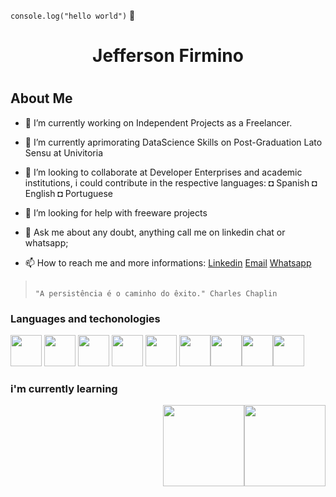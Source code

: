 
`console.log("hello world")` 👋

<div align="center">
 <h1>Jefferson Firmino<h1>
</div>

 ## About Me
- 🔭 I’m currently working on Independent Projects as a Freelancer.
- 🌱 I’m currently aprimorating DataScience Skills on Post-Graduation Lato Sensu at Univitoria
- 👯 I’m looking to collaborate at Developer Enterprises and academic institutions, i could contribute in the respective languages:
◘ Spanish
◘ English
◘ Portuguese

- 🤔 I’m looking for help with freeware projects 
- 💬 Ask me about any doubt, anything call me on linkedin chat or whatsapp;
- 📫 How to reach me and more informations: [Linkedin](https://www.linkedin.com/in/professorjefferson) [Email](mailto:jeffersonfir@gmail.com) [Whatsapp](https://api.whatsapp.com/send?phone=83996258911&text=Whatsapp)

>                                                                        "A persistência é o caminho do êxito." Charles Chaplin



### Languages and techonologies

<img src="https://cdn.jsdelivr.net/gh/devicons/devicon/icons/html5/html5-original-wordmark.svg" width="50px" height ="50px" /> <img src="https://cdn.jsdelivr.net/gh/devicons/devicon/icons/css3/css3-original-wordmark.svg"  width="50px" height ="50px" /> <img src="https://cdn.jsdelivr.net/gh/devicons/devicon/icons/javascript/javascript-original.svg"  width="50px" height ="50px" />
<img src="https://cdn.jsdelivr.net/gh/devicons/devicon/icons/git/git-original-wordmark.svg"  width="50px" height ="50px" /> 
<img src="https://cdn.jsdelivr.net/gh/devicons/devicon/icons/mysql/mysql-original-wordmark.svg" width="50px" height ="50px"/>
<img src="https://cdn.jsdelivr.net/gh/devicons/devicon/icons/python/python-original-wordmark.svg" width="50px" height ="50px" /><img src="https://cdn.jsdelivr.net/gh/devicons/devicon/icons/bootstrap/bootstrap-plain-wordmark.svg"  width="50px" height ="50px" /><img src="https://cdn.jsdelivr.net/gh/devicons/devicon/icons/java/java-original-wordmark.svg"  width="50px50px" height ="50px" /><img src="https://cdn.jsdelivr.net/gh/devicons/devicon/icons/react/react-original-wordmark.svg"  width="50px" height ="50px"/>


### i'm currently learning



<div align= "right">
 <a href="https://github.com/jeffersonfirmino">
 <img height="130em" src="https://github-readme-stats.vercel.app/api/top-langs/?username=jeffersonfirmino&layout=compact&langs_count=7&theme=dracula"/><img height="130em" src="https://github-readme-stats.vercel.app/api?username=jeffersonfirmino&show_icons=true&theme=dracula&include_all_commits=true&count_private=true"/>

</div>
